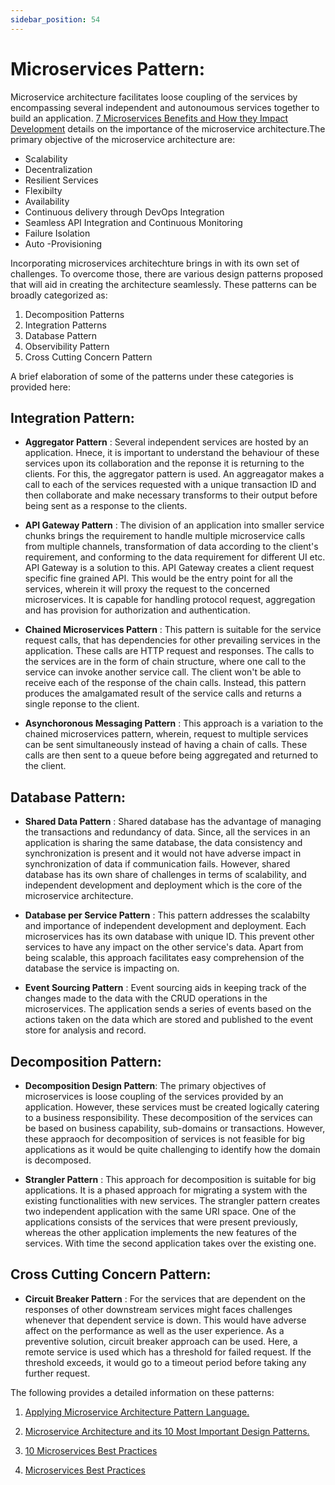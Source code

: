 ```yaml
---
sidebar_position: 54
---
```

# Microservices Pattern:

Microservice architecture facilitates loose coupling of the services by encompassing several independent and autonoumous services together to build an application. [7 Microservices Benefits and How they Impact Development](https://www.capitalone.com/tech/software-engineering/10-microservices-best-practices/) details on the importance of the microservice architecture.The primary objective of the microservice architecture are:

* Scalability
* Decentralization
* Resilient Services
* Flexibilty
* Availability
* Continuous delivery through DevOps Integration
* Seamless API Integration and Continuous Monitoring
* Failure Isolation
* Auto -Provisioning

Incorporating microservices architechture brings in with its own set of challenges. To overcome those, there are various design patterns proposed that will aid in creating the architecture seamlessly. These patterns can be broadly categorized as:

1. Decomposition Patterns
2. Integration Patterns
3. Database Pattern 
4. Observibility Pattern
5. Cross Cutting Concern Pattern

A brief elaboration of some of the patterns under these categories is provided here:

## Integration Pattern:

* **Aggregator Pattern** : Several independent services are hosted by an application. Hnece, it is important to understand the behaviour of these services upon its collaboration and the reponse it is returning to the clients. For this, the aggregator pattern is used. An aggreagator makes a call to each of the services requested with a unique transaction ID and then collaborate and make necessary transforms to their output before being sent as a response to the clients.

* **API Gateway Pattern** : The division of an application into smaller service chunks brings the requirement to handle multiple microservice calls from multiple channels, transformation of data according to the client's requirement, and conforming to the data requirement for different UI etc. API Gateway is a solution to this. API Gateway creates a client request specific fine grained API. This would be the entry point for all the services, wherein it will proxy the request to the concerned microservices. It is capable for handling protocol request, aggregation and has provision for authorization and authentication.

* **Chained Microservices Pattern** : This pattern is suitable for the service request calls, that has dependencies for other prevailing services in the application. These calls are HTTP request and responses. The calls to the services are in the form of chain structure, where one call to the service can invoke another service call. The client won't be able to receive each of the response of the chain calls. Instead, this pattern produces the amalgamated result of the service calls and returns a single reponse to the client.

* **Asynchoronous Messaging Pattern** : This approach is a variation to the chained microservices pattern, wherein, request to multiple services can be sent simultaneously instead of having a chain of calls. These calls are then sent to a queue before being aggregated and returned to the client.

## Database Pattern:

* **Shared Data Pattern** : Shared database has the advantage of managing the transactions and redundancy of data. Since, all the services in an application is sharing the same database, the data consistency and synchronization is present and it would not have adverse impact in synchronization of data if communication fails. However, shared database has its own share of challenges in terms of scalability, and independent development and deployment which is the core of the microservice architecture.

* **Database per Service Pattern** : This pattern addresses the scalabilty and importance of independent development and deployment. Each microservices has its own database with unique ID. This prevent other services to have any impact on the other service's data. Apart from being scalable, this approach facilitates easy comprehension of the database the service is impacting on. 

* **Event Sourcing Pattern** : Event sourcing aids in keeping track of the changes made to the data with the CRUD operations in  the microservices. The application sends a series of events based on the actions taken on the data which are stored and published to the event store for analysis and record.

## Decomposition Pattern:

* **Decomposition Design Pattern**: The primary objectives of microservices is loose coupling of the services provided by an application. However, these services must be created logically catering to a business responsibility. These decomposition of the services can be based on business capability, sub-domains or transactions. However, these appraoch for decomposition of services is not feasible for big applications as it would be quite challenging to identify how the domain is decomposed.

* **Strangler Pattern** : This approach for decomposition is suitable for big applications. It is a phased  approach for migrating a system with the existing functionalities with new services. The strangler pattern  creates two independent application with the same URI space. One of the applications consists of the services that were present previously, whereas the other application implements the new features of the services. With time the second application takes over the existing one. 

## Cross Cutting Concern Pattern:

* **Circuit Breaker Pattern** : For the services that are dependent on the responses of other downstream services might faces challenges whenever that dependent service is down. This would have adverse affect on the performance as well as the user experience. As a preventive solution, circuit breaker approach can be used. Here, a remote service is used which has a threshold for failed request. If the threshold exceeds, it would go to a timeout period before taking any further request.

The following provides a detailed information on these patterns:

1. [Applying Microservice Architecture Pattern Language. ](https://microservices.io/articles/applying.html) 

2. [Microservice Architecture and its 10 Most Important Design Patterns.](https://towardsdatascience.com/microservice-architecture-and-its-10-most-important-design-patterns-824952d7fa41)

3. [10 Microservices Best Practices](https://www.devteam.space/blog/10-best-practices-for-building-a-microservice-architecture/)

4. [Microservices Best Practices](https://www.capitalone.com/tech/software-engineering/10-microservices-best-practices/)




